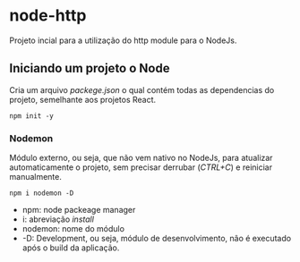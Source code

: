 # node-http

Projeto incial para a utilização do http module para o NodeJs.

## Iniciando um projeto o Node

Cria um arquivo *packege.json* o qual contém todas as dependencias do projeto, semelhante aos projetos React.

~~~~ 
npm init -y 
~~~~

### Nodemon

Módulo externo, ou seja, que não vem nativo no NodeJs, para atualizar automaticamente o projeto, sem precisar derrubar (*CTRL+C*) e reiniciar manualmente.

~~~~
npm i nodemon -D
~~~~
- npm:  node packeage manager
- i: abreviação _install_
- nodemon: nome do módulo
- -D: Development, ou seja, módulo de desenvolvimento, nâo é executado após o build da aplicação.


